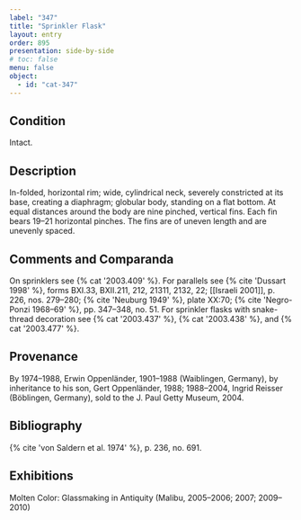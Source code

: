 ```yaml
---
label: "347"
title: "Sprinkler Flask"
layout: entry
order: 895
presentation: side-by-side
# toc: false
menu: false
object:
  - id: "cat-347"
---
```


## Condition

Intact.

## Description

In-folded, horizontal rim; wide, cylindrical neck, severely constricted at its base, creating a diaphragm; globular body, standing on a flat bottom. At equal distances around the body are nine pinched, vertical fins. Each fin bears 19–21 horizontal pinches. The fins are of uneven length and are unevenly spaced.

## Comments and Comparanda

On sprinklers see {% cat '2003.409' %}. For parallels see {% cite 'Dussart 1998' %}, forms BXI.33, BXII.211, 212, 21311, 2132, 22; [[Israeli 2001]], p. 226, nos. 279–280; {% cite 'Neuburg 1949' %}, plate XX:70; {% cite 'Negro-Ponzi 1968–69' %}, pp. 347–348, no. 51. For sprinkler flasks with snake-thread decoration see {% cat '2003.437' %}, {% cat '2003.438' %}, and {% cat '2003.477' %}.

## Provenance

By 1974–1988, Erwin Oppenländer, 1901–1988 (Waiblingen, Germany), by inheritance to his son, Gert Oppenländer, 1988; 1988–2004, Ingrid Reisser (Böblingen, Germany), sold to the J. Paul Getty Museum, 2004.

## Bibliography

{% cite 'von Saldern et al. 1974' %}, p. 236, no. 691.

## Exhibitions

Molten Color: Glassmaking in Antiquity (Malibu, 2005–2006; 2007; 2009–2010)